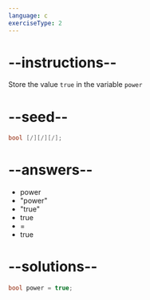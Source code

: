 ```yaml
---
language: c
exerciseType: 2
---
```


# --instructions--

Store the value `true` in the variable `power`

# --seed--

```c
bool [/][/][/];
```

# --answers--

- power
- "power"
- "true"
- true
-  = 
- true

# --solutions--

```c
bool power = true;
```
